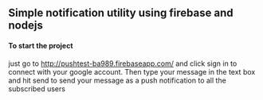 ## Simple notification utility using firebase and nodejs

#### To start the project

just go to http://pushtest-ba989.firebaseapp.com/
and click sign in to connect with your google account. 
Then type your message in the text box and hit send to send your message as a push notification to all the subscribed users
